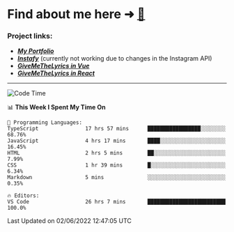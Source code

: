 # Find about me here ➜ [🧑](https://pauabella.dev)

### Project links:
- ***[My Portfolio](https://pauabella.dev)***
- ***[Instafy](https://instafy.me)*** (currently not working due to changes in the Instagram API)
- ***[GiveMeTheLyrics in Vue](https://lyrics.pauabella.dev)***
- ***[GiveMeTheLyrics in React](https://pauabella.dev/GiveMeTheLyrics)***

---
<!--START_SECTION:waka-->
![Code Time](http://img.shields.io/badge/Code%20Time-1%2C121%20hrs%2015%20mins-blue)

📊 **This Week I Spent My Time On** 

```text
💬 Programming Languages: 
TypeScript               17 hrs 57 mins      █████████████████░░░░░░░░   68.76% 
JavaScript               4 hrs 17 mins       ████░░░░░░░░░░░░░░░░░░░░░   16.45% 
HTML                     2 hrs 5 mins        ██░░░░░░░░░░░░░░░░░░░░░░░   7.99% 
CSS                      1 hr 39 mins        █░░░░░░░░░░░░░░░░░░░░░░░░   6.34% 
Markdown                 5 mins              ░░░░░░░░░░░░░░░░░░░░░░░░░   0.35%

🔥 Editors: 
VS Code                  26 hrs 7 mins       █████████████████████████   100.0%

```


 Last Updated on 02/06/2022 12:47:05 UTC
<!--END_SECTION:waka-->
